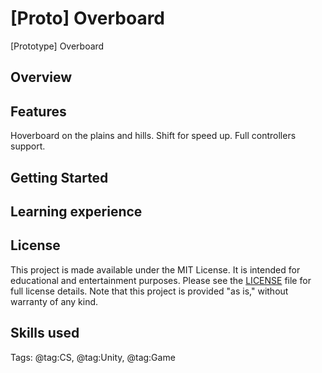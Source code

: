 # [Proto] Overboard
[Prototype] Overboard

## Overview

## Features

Hoverboard on the plains and hills. Shift for speed up. 
Full controllers support.

## Getting Started


## Learning experience

## License

This project is made available under the MIT License. It is intended for educational and entertainment purposes. Please see the [LICENSE](LICENSE) file for full license details. Note that this project is provided "as is," without warranty of any kind.


## Skills used
Tags: @tag:CS, @tag:Unity, @tag:Game
